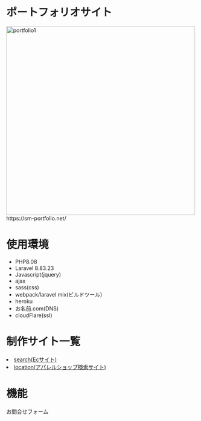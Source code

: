 # ポートフォリオサイト
<img width="500" alt="portfolio1" src="https://github.com/morishima06/ms-portfolio/assets/91010416/cd66f65c-d494-4607-a9de-3206c95d6611">
https://sm-portfolio.net/

# 使用環境

- PHP8.08
- Laravel 8.83.23
- Javascript(jquery)
 - ajax
- sass(css)
- webpack/laravel mix(ビルドツール)
- heroku
- お名前.com(DNS)
- cloudFlare(ssl)


# 制作サイト一覧
<li><a href="https://search-shops.com/" target="_blank">search(Ecサイト)</a></li>
<li><a href="https://location-shops.com/" target="_blank">location(アパレルショップ検索サイト)</a></li>

# 機能
お問合せフォーム
